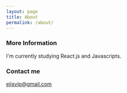 ```yaml
---
layout: page
title: About
permalink: /about/
---
```


### More Information

I'm currently studying React.js and Javascripts.

### Contact me

[ejisvip@gmail.com](mailto:ejisvip@gmail.com)
